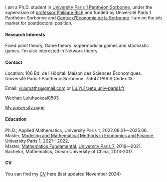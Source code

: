 
I am a Ph.D. student in [University Paris 1 Panthéon Sorbonne](https://www.pantheonsorbonne.fr/), under the supervision of [professor Philippe Bich](https://www.pantheonsorbonne.fr/page-perso/bich) and funded by Université Paris 1 Panthéon-Sorbonne and [Centre d'Economie de la Sorbonne](https://centredeconomiesorbonne.cnrs.fr/). I am on the job market for postdoctoral position. 

#### Research Interests
Fixed point theory, Game theory: supermodular games and stochastic games. I'm also interested in Network theory.

#### Contact
Location: 106 Bd. de l'Hôpital. Maison des Sciences Économiques. Université Paris 1 Panthéon-Sorbonne. 75647 PARIS Cedex 13.

Email: yulumaths@gmail.com or Lu.Yu1@etu.univ-paris1.fr

Wechat: Luluhaokeai0503

[My university page](https://www.pantheonsorbonne.fr/page-perso/luyu)

#### Education
Ph.D., Applied Mathematics, University Paris 1, 2022.09.01—2025.06.\
Master, [Modeling and Mathematical Methods in Economics and Finance](https://www.mmmef.fr/), University Paris 1, 2021—2022.\
Master, [Mathematics Fundamental](https://master-math-fonda.imj-prg.fr/index.php), [University Paris 7](https://crl.u-paris.fr/), 2019—2021.\
Bachelor, Mathematics, Ocean University of China, 2013-2017.

#### CV
You can find my [CV](../static/CV_YU.pdf) here (last updated November 2024)

